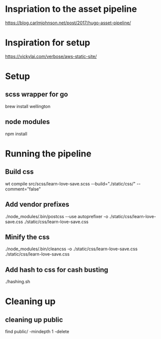 # Inspriation to the asset pipeline
https://blog.carlmjohnson.net/post/2017/hugo-asset-pipeline/

# Inspiration for setup
https://vickylai.com/verbose/aws-static-site/

# Setup

## scss wrapper for go
brew install wellington

## node modules
npm install

# Running the pipeline

## Build css
wt compile src/scss/learn-love-save.scss --build="./static/css/" --comment="false"

## Add vendor prefixes
./node_modules/.bin/postcss --use autoprefixer -o ./static/css/learn-love-save.css ./static/css/learn-love-save.css

## Minify the css
./node_modules/.bin/cleancss -o ./static/css/learn-love-save.css ./static/css/learn-love-save.css

## Add hash to css for cash busting
./hashing.sh

# Cleaning up

## cleaning up public
find public/ -mindepth 1 -delete